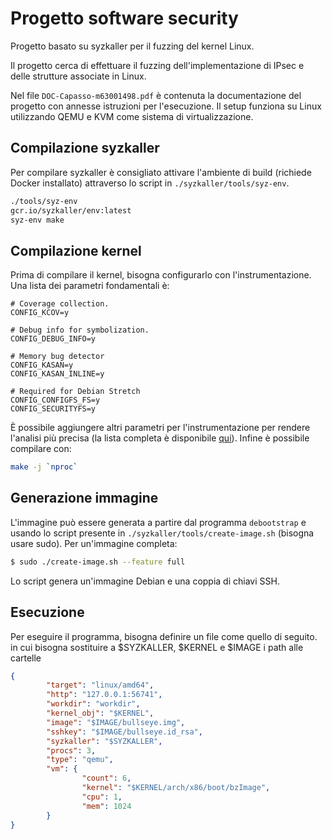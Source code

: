 # Progetto software security
Progetto basato su syzkaller per il fuzzing del kernel Linux.

Il progetto cerca di effettuare il fuzzing dell'implementazione 
di IPsec e delle strutture associate in Linux.

Nel file `DOC-Capasso-m63001498.pdf` è contenuta la documentazione 
del progetto con annesse istruzioni per l'esecuzione. Il setup 
funziona su Linux utilizzando QEMU e KVM come sistema di virtualizzazione.

## Compilazione syzkaller
Per compilare syzkaller è consigliato attivare l'ambiente di build 
(richiede Docker installato) attraverso lo script in 
`./syzkaller/tools/syz-env`.

```sh 
./tools/syz-env
gcr.io/syzkaller/env:latest
syz-env make
```

## Compilazione kernel
Prima di compilare il kernel, bisogna configurarlo con l'instrumentazione. 
Una lista dei parametri fondamentali è:

```
# Coverage collection.
CONFIG_KCOV=y

# Debug info for symbolization.
CONFIG_DEBUG_INFO=y

# Memory bug detector
CONFIG_KASAN=y
CONFIG_KASAN_INLINE=y

# Required for Debian Stretch
CONFIG_CONFIGFS_FS=y
CONFIG_SECURITYFS=y
```

È possibile aggiungere altri parametri per l'instrumentazione per rendere l'analisi più
precisa (la lista completa è disponibile 
[qui](https://github.com/google/syzkaller/blob/master/docs/linux/kernel_configs.md)).
Infine è possibile compilare con:
```sh 
make -j `nproc`
```

## Generazione immagine
L'immagine può essere generata a partire dal programma `debootstrap` e usando 
lo script presente in `./syzkaller/tools/create-image.sh` (bisogna usare sudo). 
Per un'immagine completa:
```sh 
$ sudo ./create-image.sh --feature full
```
Lo script genera un'immagine Debian e una coppia di chiavi SSH.

## Esecuzione
Per eseguire il programma, bisogna definire un file come quello di seguito.
in cui bisogna sostituire a $SYZKALLER, $KERNEL e $IMAGE i path alle cartelle
```json
{
        "target": "linux/amd64",
        "http": "127.0.0.1:56741",
        "workdir": "workdir",
        "kernel_obj": "$KERNEL",
        "image": "$IMAGE/bullseye.img",
        "sshkey": "$IMAGE/bullseye.id_rsa",
        "syzkaller": "$SYZKALLER",
        "procs": 3,
        "type": "qemu",
        "vm": {
                "count": 6,
                "kernel": "$KERNEL/arch/x86/boot/bzImage",
                "cpu": 1,
                "mem": 1024
        }
}
```
